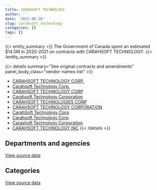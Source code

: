 ```yaml
---
title: CARAHSOFT TECHNOLOGY
author: ''
date: '2022-08-20'
slug: carahsoft_technology
categories: []
tags: []
---
```


<script src="/rmarkdown-libs/htmlwidgets/htmlwidgets.js"></script>
<link href="/rmarkdown-libs/datatables-css/datatables-crosstalk.css" rel="stylesheet" />
<script src="/rmarkdown-libs/datatables-binding/datatables.js"></script>
<script src="/rmarkdown-libs/jquery/jquery-3.6.0.min.js"></script>
<link href="/rmarkdown-libs/dt-core-bootstrap/css/dataTables.bootstrap.min.css" rel="stylesheet" />
<link href="/rmarkdown-libs/dt-core-bootstrap/css/dataTables.bootstrap.extra.css" rel="stylesheet" />
<script src="/rmarkdown-libs/dt-core-bootstrap/js/jquery.dataTables.min.js"></script>
<script src="/rmarkdown-libs/dt-core-bootstrap/js/dataTables.bootstrap.min.js"></script>
<link href="/rmarkdown-libs/crosstalk/css/crosstalk.min.css" rel="stylesheet" />
<script src="/rmarkdown-libs/crosstalk/js/crosstalk.min.js"></script>
<script src="/rmarkdown-libs/htmlwidgets/htmlwidgets.js"></script>
<link href="/rmarkdown-libs/datatables-css/datatables-crosstalk.css" rel="stylesheet" />
<script src="/rmarkdown-libs/datatables-binding/datatables.js"></script>
<script src="/rmarkdown-libs/jquery/jquery-3.6.0.min.js"></script>
<link href="/rmarkdown-libs/dt-core-bootstrap/css/dataTables.bootstrap.min.css" rel="stylesheet" />
<link href="/rmarkdown-libs/dt-core-bootstrap/css/dataTables.bootstrap.extra.css" rel="stylesheet" />
<script src="/rmarkdown-libs/dt-core-bootstrap/js/jquery.dataTables.min.js"></script>
<script src="/rmarkdown-libs/dt-core-bootstrap/js/dataTables.bootstrap.min.js"></script>
<link href="/rmarkdown-libs/crosstalk/css/crosstalk.min.css" rel="stylesheet" />
<script src="/rmarkdown-libs/crosstalk/js/crosstalk.min.js"></script>

{{< entity_summary >}}
The Government of Canada spent an estimated \$14.5M in 2020-2021 on contracts with CARAHSOFT TECHNOLOGY.
{{< /entity_summary >}}

{{< details summary="See original contracts and amendments" panel_body_class="vendor-names-list" >}}
- [CARAHSOFT TECHNOLOGY CORP.](https://search.open.canada.ca/en/ct/?sort=contract_value_f%20desc&page=1&search_text=%22CARAHSOFT%20TECHNOLOGY%20CORP.%22)
- [Carahsoft Technology Corp.](https://search.open.canada.ca/en/ct/?sort=contract_value_f%20desc&page=1&search_text=%22Carahsoft%20Technology%20Corp.%22)
- [CARAHSOFT TECHNOLOGY CORP](https://search.open.canada.ca/en/ct/?sort=contract_value_f%20desc&page=1&search_text=%22CARAHSOFT%20TECHNOLOGY%20CORP%22)
- [Carahsoft Technology Corporation](https://search.open.canada.ca/en/ct/?sort=contract_value_f%20desc&page=1&search_text=%22Carahsoft%20Technology%20Corporation%22)
- [CARAHSOFT TECHNOLOGIES CORP](https://search.open.canada.ca/en/ct/?sort=contract_value_f%20desc&page=1&search_text=%22CARAHSOFT%20TECHNOLOGIES%20CORP%22)
- [CARAHSOFT TECHNOLOGY CORPORATION](https://search.open.canada.ca/en/ct/?sort=contract_value_f%20desc&page=1&search_text=%22CARAHSOFT%20TECHNOLOGY%20CORPORATION%22)
- [CarahSoft Technology Corp](https://search.open.canada.ca/en/ct/?sort=contract_value_f%20desc&page=1&search_text=%22CarahSoft%20Technology%20Corp%22)
- [Carahsoft Technology Corp](https://search.open.canada.ca/en/ct/?sort=contract_value_f%20desc&page=1&search_text=%22Carahsoft%20Technology%20Corp%22)
- [Carashoft Technology Corporation](https://search.open.canada.ca/en/ct/?sort=contract_value_f%20desc&page=1&search_text=%22Carashoft%20Technology%20Corporation%22)
- [CARAHSOFT TECHNOLOGY INC](https://search.open.canada.ca/en/ct/?sort=contract_value_f%20desc&page=1&search_text=%22CARAHSOFT%20TECHNOLOGY%20INC%22)
{{< /details >}}

## Departments and agencies

<div id="htmlwidget-1" style="width:100%;height:auto;" class="datatables html-widget"></div>
<script type="application/json" data-for="htmlwidget-1">{"x":{"style":"bootstrap","filter":"none","vertical":false,"data":[["<a href=\"/departments/aafc-aac/\">Agriculture and Agri-Food Canada<\/a>","<a href=\"/departments/cbsa-asfc/\">Canada Border Services Agency<\/a>","<a href=\"/departments/cer-rec/\">Canada Energy Regulator<\/a>","<a href=\"/departments/cfia-acia/\">Canadian Food Inspection Agency<\/a>","<a href=\"/departments/cic/\">Immigration, Refugees and Citizenship Canada<\/a>","<a href=\"/departments/cnsc-ccsn/\">Canadian Nuclear Safety Commission<\/a>","<a href=\"/departments/cra-arc/\">Canada Revenue Agency<\/a>","<a href=\"/departments/csa-asc/\">Canadian Space Agency<\/a>","<a href=\"/departments/csps-efpc/\">Canada School of Public Service<\/a>","<a href=\"/departments/cta-otc/\">Canadian Transportation Agency<\/a>","<a href=\"/departments/dfatd-maecd/\">Global Affairs Canada<\/a>","<a href=\"/departments/dnd-mdn/\">National Defence<\/a>","<a href=\"/departments/ec/\">Environment and Climate Change Canada<\/a>","<a href=\"/departments/elections/\">Elections Canada<\/a>","<a href=\"/departments/esdc-edsc/\">Employment and Social Development Canada<\/a>","<a href=\"/departments/feddevontario/\">Federal Economic Development Agency for Southern Ontario<\/a>","<a href=\"/departments/fin/\">Department of Finance Canada<\/a>","<a href=\"/departments/hc-sc/\">Health Canada<\/a>","<a href=\"/departments/ic/\">Innovation, Science and Economic Development Canada<\/a>","<a href=\"/departments/jus/\">Department of Justice Canada<\/a>","<a href=\"/departments/lac-bac/\">Library and Archives Canada<\/a>","<a href=\"/departments/nrcan-rncan/\">Natural Resources Canada<\/a>","<a href=\"/departments/nserc-crsng/\">Natural Sciences and Engineering Research Council of Canada<\/a>","<a href=\"/departments/oag-bvg/\">Office of the Auditor General of Canada<\/a>","<a href=\"/departments/oic-ci/\">Office of the Information Commissioner of Canada<\/a>","<a href=\"/departments/osfi-bsif/\">Office of the Superintendent of Financial Institutions Canada<\/a>","<a href=\"/departments/pc/\">Parks Canada<\/a>","<a href=\"/departments/pch/\">Canadian Heritage<\/a>","<a href=\"/departments/pco-bcp/\">Privy Council Office<\/a>","<a href=\"/departments/phac-aspc/\">Public Health Agency of Canada<\/a>","<a href=\"/departments/ppsc-sppc/\">Public Prosecution Service of Canada<\/a>","<a href=\"/departments/ps-sp/\">Public Safety Canada<\/a>","<a href=\"/departments/psc-cfp/\">Public Service Commission of Canada<\/a>","<a href=\"/departments/pwgsc-tpsgc/\">Public Services and Procurement Canada<\/a>","<a href=\"/departments/rcmp-grc/\">Royal Canadian Mounted Police<\/a>","<a href=\"/departments/ssc-spc/\">Shared Services Canada<\/a>","<a href=\"/departments/tbs-sct/\">Treasury Board of Canada Secretariat<\/a>","<a href=\"/departments/tc/\">Transport Canada<\/a>","<a href=\"/departments/vac-acc/\">Veterans Affairs Canada<\/a>","<a href=\"/departments/wd-deo/\">Western Economic Diversification Canada<\/a>"],[43503.54,127991.89,null,38958.42,1163458.49,null,70536.41,16702.01,null,null,173436.66,36056.47,10881.12,null,null,null,null,null,null,27458.35,63035.11,64421.42,10037.79,null,1883.82,10694.93,null,20594.55,null,null,38487.81,87983.13,14890.72,14084.43,488334.87,4313987.3,null,304248,36299.45,null],[24619.76,134919.09,null,46033.8,1074.8,null,4426.6,18674.24,null,6739.17,123501.01,65810.77,null,null,null,7979.67,null,44509.15,6421.82,72177.56,26250.24,54025.11,null,null,11339.17,1503.42,null,93962.63,118633.7,null,27521.42,40627.14,null,26895.01,677748.61,3472992.85,null,null,662464.87,4290.69],[108521.37,243857.63,978.06,50278.65,403393.23,null,38108.21,15099.57,null,3411.19,36586,87813.9,null,42514.29,18148.87,101353.3,3947.56,39100.59,71200.8,44467.94,null,18477.28,null,19961.51,null,16246.62,6736.7,94220.06,null,null,null,74600.94,null,138.08,779130.56,11516948.55,3706.34,28807.32,null,13110.44],[138417.38,243248.85,10537.82,50141.28,27773.95,23671.51,13133.85,null,11122.19,null,null,39122.89,null,80007.21,33433.8,119635.16,9944.83,26124.39,154155.44,44346.44,null,97684.19,null,null,null,null,7772.01,null,2588.76,7256.08,null,3764.01,null,2843.83,1093703.87,12146126.11,46294.45,35392.65,null,null]],"container":"<table class=\"table table-striped table-hover row-border order-column display\">\n  <thead>\n    <tr>\n      <th>Department<\/th>\n      <th>2017-2018<\/th>\n      <th>2018-2019<\/th>\n      <th>2019-2020<\/th>\n      <th>2020-2021<\/th>\n    <\/tr>\n  <\/thead>\n<\/table>","options":{"order":[[4,"desc"]],"pageLength":10,"autoWidth":true,"columnDefs":[{"targets":1,"render":"function(data, type, row, meta) {\n    return type !== 'display' ? data : DTWidget.formatCurrency(data, \"$\", 2, 3, \",\", \".\", true, null);\n  }"},{"targets":2,"render":"function(data, type, row, meta) {\n    return type !== 'display' ? data : DTWidget.formatCurrency(data, \"$\", 2, 3, \",\", \".\", true, null);\n  }"},{"targets":3,"render":"function(data, type, row, meta) {\n    return type !== 'display' ? data : DTWidget.formatCurrency(data, \"$\", 2, 3, \",\", \".\", true, null);\n  }"},{"targets":4,"render":"function(data, type, row, meta) {\n    return type !== 'display' ? data : DTWidget.formatCurrency(data, \"$\", 2, 3, \",\", \".\", true, null);\n  }"},{"width":"16%","targets":[1,2,3,4]},{"className":"dt-right","targets":[1,2,3,4]}],"orderClasses":false}},"evals":["options.columnDefs.0.render","options.columnDefs.1.render","options.columnDefs.2.render","options.columnDefs.3.render"],"jsHooks":[]}</script>
<p class="text-right">
<a href="https://github.com/GoC-Spending/contracts-data/tree/main/data/out/vendors/carahsoft_technology/summary_by_fiscal_year_by_department.csv" class="source-data-link btn btn-link">View source data</a>
</p>

## Categories

<div id="htmlwidget-2" style="width:100%;height:auto;" class="datatables html-widget"></div>
<script type="application/json" data-for="htmlwidget-2">{"x":{"style":"bootstrap","filter":"none","vertical":false,"data":[["<a href=\"/categories/10_office_management/\">Office management<\/a>","<a href=\"/categories/11_defence/\">Defence<\/a>","<a href=\"/categories/2_professional_services/\">Professional services<\/a>","<a href=\"/categories/3_information_technology/\">Information technology<\/a>","<a href=\"/categories/9_human_capital/\">Human capital<\/a>",null],[null,36056.47,62675.02,7050803.56,14890.72,13540.91],[null,65810.77,null,5643495.09,65836.44,null],[null,87813.9,null,13630028.12,163023.56,null],[37220.38,39122.89,14983.84,14365944.99,10970.84,null]],"container":"<table class=\"table table-striped table-hover row-border order-column display\">\n  <thead>\n    <tr>\n      <th>Category<\/th>\n      <th>2017-2018<\/th>\n      <th>2018-2019<\/th>\n      <th>2019-2020<\/th>\n      <th>2020-2021<\/th>\n    <\/tr>\n  <\/thead>\n<\/table>","options":{"order":[[4,"desc"]],"dom":"t","pageLength":30,"autoWidth":true,"columnDefs":[{"targets":1,"render":"function(data, type, row, meta) {\n    return type !== 'display' ? data : DTWidget.formatCurrency(data, \"$\", 2, 3, \",\", \".\", true, null);\n  }"},{"targets":2,"render":"function(data, type, row, meta) {\n    return type !== 'display' ? data : DTWidget.formatCurrency(data, \"$\", 2, 3, \",\", \".\", true, null);\n  }"},{"targets":3,"render":"function(data, type, row, meta) {\n    return type !== 'display' ? data : DTWidget.formatCurrency(data, \"$\", 2, 3, \",\", \".\", true, null);\n  }"},{"targets":4,"render":"function(data, type, row, meta) {\n    return type !== 'display' ? data : DTWidget.formatCurrency(data, \"$\", 2, 3, \",\", \".\", true, null);\n  }"},{"width":"16%","targets":[1,2,3,4]},{"className":"dt-right","targets":[1,2,3,4]}],"orderClasses":false,"lengthMenu":[10,25,30,50,100]}},"evals":["options.columnDefs.0.render","options.columnDefs.1.render","options.columnDefs.2.render","options.columnDefs.3.render"],"jsHooks":[]}</script>
<p class="text-right">
<a href="https://github.com/GoC-Spending/contracts-data/tree/main/data/out/vendors/carahsoft_technology/summary_by_fiscal_year_by_category.csv" class="source-data-link btn btn-link">View source data</a>
</p>

